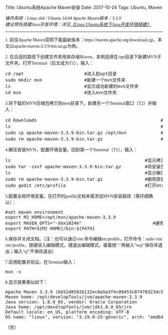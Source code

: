 Title: Ubuntu系统Apache Maven安装
Date: 2017-10-24
Tags: Ubuntu, Maven

<div><font face="Times New Roman">
<p><em><font face = "Times New Roman">操作系统：Linux x64 / Ubuntu 14.04</font></em>
<em><font face = "Times New Roman">Apache Maven版本：3.3.9</font></em>  <br />
<em><font face = "Times New Roman">建议预先搭建Java开发环境：详见<a href="http://www.hao-jiang.com/pages/2016/01/13/ubuntuxi-tong-javakai-fa-huan-jing-de-da-jian.html">《Linux Ubuntu系统下Java开发环境搭建》</a></font></em></p>
<hr />
<p><font face = "Times New Roman">1. 前往Apache Maven官网下载最新版本：https://maven.apache.org/download.cgi，本文以apache-maven-3.3.9-bin.tar.gz为例。</font>    </p>
<p><font face = "Times New Roman">2. 在合适的路径下创建文件夹用来存储Maven，本例选择在/opt目录下新建MVN子文件夹。打开Terminal（后文成为T1），输入：</font>    </p>
<div class="highlight"><pre><span></span>cd /opt                       #进入到opt目录
sudo mkdir mvn                #新建一个mvn文件夹
ls                            #显示成功新建的mvn文件夹
cd mvn                        #进入mvn文件夹
</pre></div>


<p><font face = "Times New Roman">3.将下载的MVN压缩包拷贝到mvn目录下。新建另一个Terminal窗口（T2）并输入：</font></p>
<div class="highlight"><pre><span></span>cd Downloads                                               #进入Downloads文件夹
ls                                                         #显示刚刚下载的MVN文件，
sudo cp apache-maven-3.3.9-bin.tar.gz /opt/mvn             #将文件拷贝到刚刚新建的mvn文件夹中(这里将“&lt; &gt;”部分替代为自己对应的MVN文件名，后同)
sudo rm apache-maven-3.3.9-bin.tar.gz                      #删除本目录下的安装包（可选）  
</pre></div>


<p><font face = "Times New Roman">4.解压安装MVN，配置环境变量。回到第一个Terminal（T1），输入：</font>  </p>
<div class="highlight"><pre><span></span>ls                                                   #显示拷贝过来的MVN安装包
sudo tar -zxvf apache-maven-3.3.9-bin.tar.gz         #将安装包解压
ls                                                   #显示解压出的MVN文件夹，以及原安装包
sudo rm apache-maven-3.3.9-bin.tar.gz                #删除原安装包
sudo gedit /etc/profile                              #打开etc目录下的profile文件
</pre></div>


<p><font face = "Times New Roman">5.配置全局环境变量。在打开的profile文档末尾添加MVN安装路径（需仔细确认）：</font>  </p>
<div class="highlight"><pre><span></span>#set maven environment
export M2_HOME=/opt/mvn/apache-maven-3.3.9
export MAVEN_OPTS=&quot;-Xmx1024m&quot;                           #避免内存溢出错误（可选）
export PATH=<span class="cp">${</span><span class="n">M2_HOME</span><span class="cp">}</span>/bin:<span class="cp">${</span><span class="n">PATH</span><span class="cp">}</span>
</pre></div>


<p><font face = "Times New Roman">6.保存并关闭文档。（注：也可以通过vim 命令编辑etc/profile，打开命令：sudo vim /etc/profile，按<Insert>键进入编辑模式，<Esc>键退出编辑模式，接着按":"再输入”wq!“保存并退出；输入"q!"不保存退出）</font>     </p>
<p><font face = "Times New Roman">7.启用配置并验证。在Terminal输入：</font>    </p>
<div class="highlight"><pre><span></span>mvn -v
</pre></div>


<p><font face = "Times New Roman">8.显示效果类似如下：</font>    </p>
<div class="highlight"><pre><span></span>Apache Maven 3.3.9 (bb52d8502b132ec0a5a3f4c09453c07478323dc5; 2015-11-10T08:41:47-08:00)
Maven home: /opt/developTools/jvm/apache-maven-3.3.9
Java version: 1.8.0_65, vendor: Oracle Corporation
Java home: /opt/developTools/jvm/jdk1.8.0_65/jre
Default locale: en_US, platform encoding: UTF-8
OS name: &quot;linux&quot;, version: &quot;3.19.0-25-generic&quot;, arch: &quot;amd64&quot;, family: &quot;unix&quot;
</pre></div>


<p><font face = "Times New Roman">（完）</font></p></font></div>

